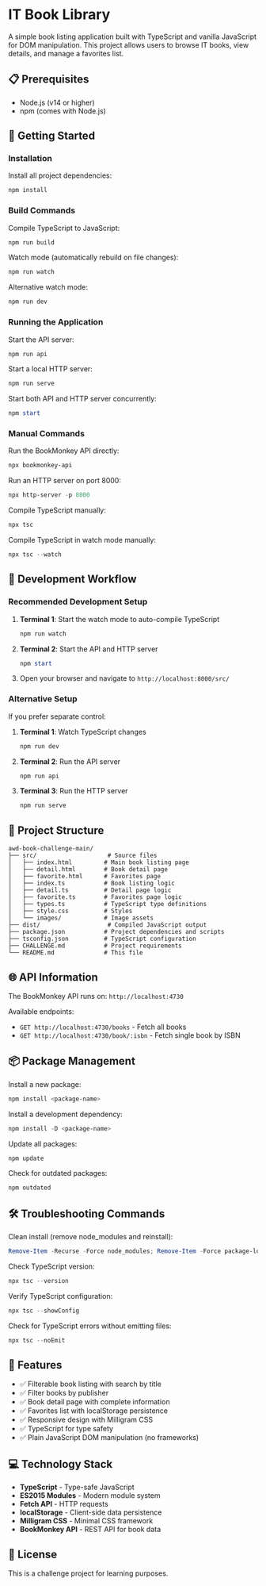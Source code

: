 # IT Book Library

A simple book listing application built with TypeScript and vanilla JavaScript for DOM manipulation. This project allows users to browse IT books, view details, and manage a favorites list.

## 📋 Prerequisites

- Node.js (v14 or higher)
- npm (comes with Node.js)

## 🚀 Getting Started

### Installation

Install all project dependencies:

```powershell
npm install
```

### Build Commands

Compile TypeScript to JavaScript:

```powershell
npm run build
```

Watch mode (automatically rebuild on file changes):

```powershell
npm run watch
```

Alternative watch mode:

```powershell
npm run dev
```

### Running the Application

Start the API server:

```powershell
npm run api
```

Start a local HTTP server:

```powershell
npm run serve
```

Start both API and HTTP server concurrently:

```powershell
npm start
```

### Manual Commands

Run the BookMonkey API directly:

```powershell
npx bookmonkey-api
```

Run an HTTP server on port 8000:

```powershell
npx http-server -p 8000
```

Compile TypeScript manually:

```powershell
npx tsc
```

Compile TypeScript in watch mode manually:

```powershell
npx tsc --watch
```

## 🔧 Development Workflow

### Recommended Development Setup

1. **Terminal 1**: Start the watch mode to auto-compile TypeScript

   ```powershell
   npm run watch
   ```

2. **Terminal 2**: Start the API and HTTP server

   ```powershell
   npm start
   ```

3. Open your browser and navigate to `http://localhost:8000/src/`

### Alternative Setup

If you prefer separate control:

1. **Terminal 1**: Watch TypeScript changes

   ```powershell
   npm run dev
   ```

2. **Terminal 2**: Run the API server

   ```powershell
   npm run api
   ```

3. **Terminal 3**: Run the HTTP server
   ```powershell
   npm run serve
   ```

## 📁 Project Structure

```
awd-book-challenge-main/
├── src/                    # Source files
│   ├── index.html         # Main book listing page
│   ├── detail.html        # Book detail page
│   ├── favorite.html      # Favorites page
│   ├── index.ts           # Book listing logic
│   ├── detail.ts          # Detail page logic
│   ├── favorite.ts        # Favorites page logic
│   ├── types.ts           # TypeScript type definitions
│   ├── style.css          # Styles
│   └── images/            # Image assets
├── dist/                   # Compiled JavaScript output
├── package.json           # Project dependencies and scripts
├── tsconfig.json          # TypeScript configuration
├── CHALLENGE.md           # Project requirements
└── README.md              # This file
```

## 🌐 API Information

The BookMonkey API runs on: `http://localhost:4730`

Available endpoints:

- `GET http://localhost:4730/books` - Fetch all books
- `GET http://localhost:4730/book/:isbn` - Fetch single book by ISBN

## 📦 Package Management

Install a new package:

```powershell
npm install <package-name>
```

Install a development dependency:

```powershell
npm install -D <package-name>
```

Update all packages:

```powershell
npm update
```

Check for outdated packages:

```powershell
npm outdated
```

## 🛠️ Troubleshooting Commands

Clean install (remove node_modules and reinstall):

```powershell
Remove-Item -Recurse -Force node_modules; Remove-Item -Force package-lock.json; npm install
```

Check TypeScript version:

```powershell
npx tsc --version
```

Verify TypeScript configuration:

```powershell
npx tsc --showConfig
```

Check for TypeScript errors without emitting files:

```powershell
npx tsc --noEmit
```

## 🎯 Features

- ✅ Filterable book listing with search by title
- ✅ Filter books by publisher
- ✅ Book detail page with complete information
- ✅ Favorites list with localStorage persistence
- ✅ Responsive design with Milligram CSS
- ✅ TypeScript for type safety
- ✅ Plain JavaScript DOM manipulation (no frameworks)

## 💻 Technology Stack

- **TypeScript** - Type-safe JavaScript
- **ES2015 Modules** - Modern module system
- **Fetch API** - HTTP requests
- **localStorage** - Client-side data persistence
- **Milligram CSS** - Minimal CSS framework
- **BookMonkey API** - REST API for book data

## 📝 License

This is a challenge project for learning purposes.
